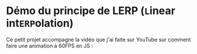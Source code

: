 # Démo du principe de LERP (`L`inear int`ERP`olation)

Ce petit projet accompagne la vidéo que j'ai faite sur YouTube sur comment faire une animation à 60FPS en JS :
